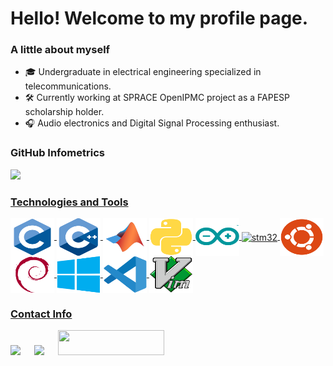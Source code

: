 # Hello! Welcome to my profile page.

### A little about myself

- 🎓 Undergraduate in electrical engineering specialized in telecommunications.
- 🛠️ Currently working at SPRACE OpenIPMC project as a FAPESP scholarship holder.
- 🎧 Audio electronics and Digital Signal Processing enthusiast.

### GitHub Infometrics
<div>
  <a href="https://github.com/Antonio-Bassi">
  <img height="180em" src="https://github-readme-stats.vercel.app/api/top-langs/?username=Antonio-Bassi&layout=compact&langs_count=7&theme=react"/>
</div>
	
### Technologies and Tools
<div>
	<img align="center" alt="Plain C" height="60" width="70" src="https://github.com/devicons/devicon/blob/master/icons/c/c-original.svg">
  	<img align="center" alt="cplusplus" height="60" width="70" src="https://github.com/devicons/devicon/blob/master/icons/cplusplus/cplusplus-original.svg">
  	<img align="center" alt="matlab" height="60" width="70" src="https://github.com/devicons/devicon/blob/master/icons/matlab/matlab-original.svg">
  	<img align="center" alt="python" height="60" width="70" src="https://github.com/devicons/devicon/blob/master/icons/python/python-plain.svg">
  	<img align="center" alt="arduino" height="60" width="70" src="https://github.com/devicons/devicon/blob/master/icons/arduino/arduino-original.svg">
	<img align="center" alt="stm32" height="90" width="100" src="https://es.mathworks.com/products/hardware/stm32/_jcr_content/mainParsys/band_copy_copy/mainParsys/columns_copy_copy_co/86bc18d0-5a02-4fe5-9081-fe4c5b328c47/image.adapt.full.medium.svg/1660741517679.svg">	
  	<img align="center" alt="ubuntu" height="60" width="70" src="https://github.com/devicons/devicon/blob/master/icons/ubuntu/ubuntu-plain.svg">
  	<img align="center" alt="debian" height="60" width="70" src="https://github.com/devicons/devicon/blob/master/icons/debian/debian-plain.svg">
  	<img align="center" alt="debian" height="60" width="70" src="https://github.com/devicons/devicon/blob/master/icons/windows8/windows8-original.svg">
	<img align="center" alt="vscode" height="60" width="70" src="https://github.com/devicons/devicon/blob/master/icons/vscode/vscode-original.svg">
	<img align="center" alt="vscode" height="60" width="70" src="https://github.com/devicons/devicon/blob/master/icons/vim/vim-original.svg">								     
</div>

### Contact Info	
<div>
<a href="https://www.linkedin.com/in/antoniovgbassi" target="_blank"><img src="https://img.shields.io/badge/LinkedIn-0077B5?style=for-the-badge&logo=linkedin&logoColor=white" target="_blank"></a>
&emsp;
<a href="mailto:antoniovitor.gb@gmail.com"><img src="https://img.shields.io/badge/Gmail-D14836?style=for-the-badge&logo=gmail&logoColor=white" target="_blank"></a>
&emsp;
<a href="mailto:antonio.bassi@sprace.org.br"><img height="40" width="170" src="https://sprace.org.br/wp-content/uploads/2018/06/sprace-1.png" target="_blank"></a>
&emsp;
</div>
  
  

